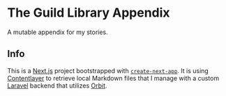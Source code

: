 # The Guild Library Appendix

A mutable appendix for my stories.

## Info

This is a [Next.js](https://nextjs.org/) project bootstrapped with [`create-next-app`](https://github.com/vercel/next.js/tree/canary/packages/create-next-app). It is using [Contentlayer](https://www.contentlayer.dev/) to retrieve local Markdown files that I manage with a custom [Laravel](https://laravel.com/) backend that utilizes [Orbit](https://github.com/ryangjchandler/orbit).
